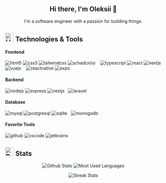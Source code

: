 <h2 align='center'>
  Hi there, I'm Oleksii 👋
</h2>

<p align='center'>
I'm a software engineer with a passion for building things.
</p>

## <img src="https://raw.githubusercontent.com/Tarikul-Islam-Anik/Animated-Fluent-Emojis/master/Emojis/Objects/Hammer%20and%20Wrench.png" alt="Hammer and Wrench" width="28" height="28" /> Technologies & Tools

#### Frontend

![html5](https://img.shields.io/badge/-HTML5-E34F26?style=flat-square&logo=html5&logoColor=white)
![css3](https://img.shields.io/badge/-CSS3-1572B6?style=flat-square&logo=css3&logoColor=white)
![tailwindcss](https://img.shields.io/badge/-Tailwind_CSS-38B2AC?style=flat-square&logo=tailwind-css&logoColor=white)
![schadcn/ui](https://img.shields.io/badge/shadcn%2Fui-000000?style=flat-square&logo=shadcnui&logoColor=white)
&nbsp;&nbsp;
![typescript](https://img.shields.io/badge/-TypeScript-3178C6?style=flat-square&logo=typescript&logoColor=white)
![react](https://img.shields.io/badge/-React-61DAFB?style=flat-square&logo=react&logoColor=black)
![nextjs](https://img.shields.io/badge/-Next.js-000000?style=flat-square&logo=next.js&logoColor=white)
![vuejs](https://img.shields.io/badge/-Vue.js-4FC08D?style=flat-square&logo=vue.js&logoColor=white)
&nbsp;&nbsp;
![reactnative](https://img.shields.io/badge/React_Native-20232A?style=flat-square&logo=react&logoColor=61DAFB)
![expo](https://img.shields.io/badge/-Expo-000020?style=flat-square&logo=expo&logoColor=white)

#### Backend

![nodejs](https://img.shields.io/badge/-Node.js-339933?style=flat-square&logo=node.js&logoColor=white)
![express](https://img.shields.io/badge/-Express-000000?style=flat-square&logo=express&logoColor=white)
![nestjs](https://img.shields.io/badge/-NestJS-E0234E?style=flat-square&logo=nestjs&logoColor=white)
&nbsp;
![laravel](https://img.shields.io/badge/-Laravel-FF2D20?style=flat-square&logo=laravel&logoColor=white)

#### Database

  ![mysql](https://img.shields.io/badge/-MySQL-4479A1?style=flat-square&logo=mysql&logoColor=white)
  ![postgresql](https://img.shields.io/badge/-PostgreSQL-336791?style=flat-square&logo=postgresql&logoColor=white)
  ![sqlite](https://img.shields.io/badge/-SQLite-003B57?style=flat-square&logo=sqlite&logoColor=white)
  &nbsp;
  ![monogodb](https://img.shields.io/badge/-MongoDB-47A248?style=flat-square&logo=mongodb&logoColor=white)

#### Favorite Tools

![github](https://img.shields.io/badge/-GitHub-181717?style=flat-square&logo=github&logoColor=white)
![vscode](https://img.shields.io/badge/-VS_Code-007ACC?style=flat-square&logo=visual-studio-code&logoColor=white)
![jetbrains](https://img.shields.io/badge/-JetBrains-000000?style=flat-square&logo=jetbrains&logoColor=white)

## <img src="https://raw.githubusercontent.com/Tarikul-Islam-Anik/Animated-Fluent-Emojis/master/Emojis/Travel%20and%20places/Rocket.png" alt="Rocket" width="28" height="28" /> Stats

<p align='center'>
  <p align=center>
    <img src='https://github-readme-stats.vercel.app/api?username=Aler1x&theme=dark&hide_border=true&include_all_commits=true&count_private=true&show_icons=true&hide_title=true&icon_color=dadada' alt='Github Stats'>
    <img src='https://github-readme-stats.vercel.app/api/top-langs/?username=Aler1x&theme=dark&hide_border=true&include_all_commits=true&layout=compact' alt='Most Used Languages'>
  </p>
  <p align='center'>
    <img src='https://github-readme-streak-stats.herokuapp.com/?user=Aler1x&theme=dark&hide_border=true' alt='Streak Stats'>
  </p>
</p>
<!--
**Aler1x/Aler1x** is a ✨ _special_ ✨ repository because its `README.md` (this file) appears on your GitHub profile.

Here are some ideas to get you started:

- 🔭 I’m currently working on ...
- 🌱 I’m currently learning ...
- 👯 I’m looking to collaborate on ...
- 🤔 I’m looking for help with ...
- 💬 Ask me about ...
- 📫 How to reach me: ...
- 😄 Pronouns: ...
- ⚡ Fun fact: ...
-->
